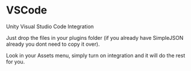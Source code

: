 # VSCode
Unity Visual Studio Code Integration

Just drop the files in your plugins folder (if you already have SimpleJSON already you dont need to copy it over).

Look in your Assets menu, simply turn on integration and it will do the rest for you.
